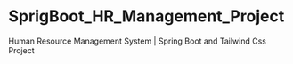 # SprigBoot_HR_Management_Project
Human Resource Management System | Spring Boot and Tailwind Css Project
